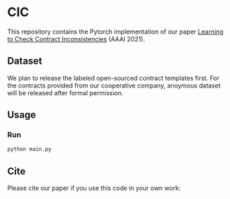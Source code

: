 # CIC

This repository contains the Pytorch implementation of our paper
[Learning to Check Contract Inconsistencies](link) (AAAI 2021).

## Dataset
We plan to release the labeled open-sourced contract templates first.
For the contracts provided from our cooperative company, anoymous dataset will be released after formal permission.

## Usage
### Run

```bash
python main.py
```


## Cite

Please cite our paper if you use this code in your own work:

```

```
